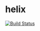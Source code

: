 # helix

[![Build Status](https://travis-ci.org/deiu/helix.svg?branch=master)](https://travis-ci.org/deiu/helix)